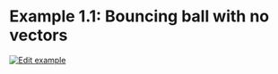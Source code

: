 # Example 1.1: Bouncing ball with no vectors

[![Edit example](https://codesandbox.io/static/img/play-codesandbox.svg)](https://codesandbox.io/s/github/mhyfritz/the-nature-of-code-canvas-sketch/tree/master/01-vectors/01-bouncing-ball-with-no-vectors/sandbox)
